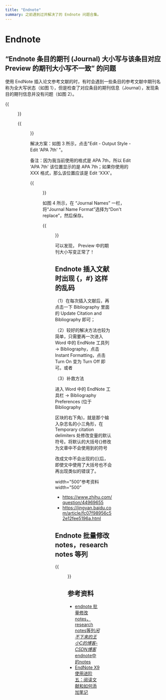 ```yaml
---
title: "Endnote"
summary: 之前遇到过并解决了的 Endnote 问题合集。
---
```


# Endnote

## “Endnote  条目的期刊 (Journal) 大小写与该条目对应 Preview 的期刊大小写不一致” 的问题

使用 EndNote 插入论文参考文献的时，有时会遇到一些条目的参考文献中期刊名称为全大写状态（如图  1），但是检查了对应条目的期刊信息（Journal），发现条目的期刊信息并没有问题（如图  2）。

{{<figure src="/contents/wiki/20240227endnote-tips-1.jpg" caption="Figure 1">}}

{{<figure src="/contents/wiki/20240227endnote-tips-2.jpg" caption="Figure 2">}}

解决方案：如图 3 所示，点击"Edit - Output Style - Edit 'APA 7th'  "。

备注：因为我当前使用的格式是 APA 7th，所以 Edit 'APA 7th'  该位置显示的是 APA 7th；如果你使用的 XXX 格式，那么该位置应该是  Edit 'XXX'。

{{<figure src="/contents/wiki/20240227endnote-tips-3.jpg" caption="Figure 3">}}

如图 4 所示，在 “Journal Names” 一栏，将“Journal Name Format”选择为“Don't replace”，然后保存。

{{<figure src="/contents/wiki/20240227endnote-tips-4.jpg" caption="Figure 4">}}

可以发现， Preview 中的期刊大小写变正常了！



## Endnote 插入文献时出现 {，#} 这样的乱码

（1）在每次插入文献后，再点击一下 Bibliography 里面的 Update Citation and Bibliography 即可；

（2）较好的解决方法也较为简单，只需要再一次进入 Word 中的 EndNote 工具列 → Bibliography，点击 Instant Formatting，点击 Turn On 变为 Turn Off 即可。或者

（3）补救方法

进入 Word 中的 EndNote 工具栏 → Bibliography Preferences (位于 Bibliography

区块的右下角)，就是那个输入杂志名的小三角形，在 Temporary citation delimiters 处修改变量的默认符号。将默认的大括号{}修改为文章中不会使用到的符号

改成文中不会出现的{[{后，即使文中使用了大括号也不会再出现类似的错误了。

width="500"参考资料width="500"

- https://www.zhihu.com/question/44969655
- https://jingyan.baidu.com/article/fc07f98956c52e12fee5196a.html



## Endnote 批量修改 notes，research notes 等列

{{<figure src="/contents/wiki/20240227endnote-tips-5.png" caption="Figure 5">}}



## 参考资料

- [endnote 批量修改notes，research notes等列*闲不下来的王小C的博客-CSDN博客*endnote中的notes](https://blog.csdn.net/m0_37407587/article/details/88040746)
- [EndNote X9使用进阶五：阅读文献和如何添加笔记](http://www.bio-review.com/endnote-x9-4/)